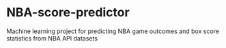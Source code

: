 # NBA-score-predictor
Machine learning project for predicting NBA game outcomes and box score statistics from NBA API datasets
